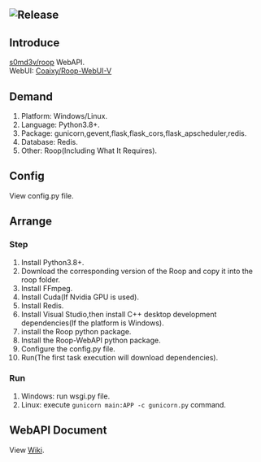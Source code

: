 ![Release](https://img.shields.io/badge/Release-0.1.2-blue)
---
## Introduce
[s0md3v/roop](https://github.com/s0md3v/roop) WebAPI.  
WebUI: [Coaixy/Roop-WebUI-V](https://github.com/Coaixy/Roop-WebUI-V)
## Demand
1. Platform: Windows/Linux.
2. Language: Python3.8+.
3. Package: gunicorn,gevent,flask,flask_cors,flask_apscheduler,redis.
4. Database: Redis.
5. Other: Roop(Including What It Requires).
## Config
View config.py file.
## Arrange
### Step
1. Install Python3.8+.
3. Download the corresponding version of the Roop and copy it into the roop folder.
2. Install FFmpeg.
3. Install Cuda(If Nvidia GPU is used).
4. Install Redis.
5. Install Visual Studio,then install C++ desktop development dependencies(If the platform is Windows).
6. install the Roop python package.
7. Install the Roop-WebAPI python package.
8. Configure the config.py file.
9. Run(The first task execution will download dependencies).
### Run
1. Windows: run wsgi.py file.
2. Linux: execute `gunicorn main:APP -c gunicorn.py` command.
## WebAPI Document
View [Wiki](https://github.com/XiaoXinYo/Roop-WebAPI/wiki).